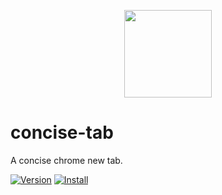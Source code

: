 
<p align="center">
  <img src="http://ocm0knkb1.bkt.clouddn.com/icon.png" width="140px">
</p>

# concise-tab
A concise chrome new tab.

[![Version][version-badge]][version-link]
[![Install][install-badge]][install-link]

<!-- link -->
[version-badge]:    https://img.shields.io/badge/lastest_version-1.0.0-blue.svg
[version-link]:     https://github.com/xiecg/concise-tab/releases

[install-link]:     https://chrome.google.com/webstore/detail/concise-tab/bhfmajdeadcmpnfmihinkjmmincpfpab
[install-badge]:    https://img.shields.io/badge/install-_chrome-brightgreen.svg
